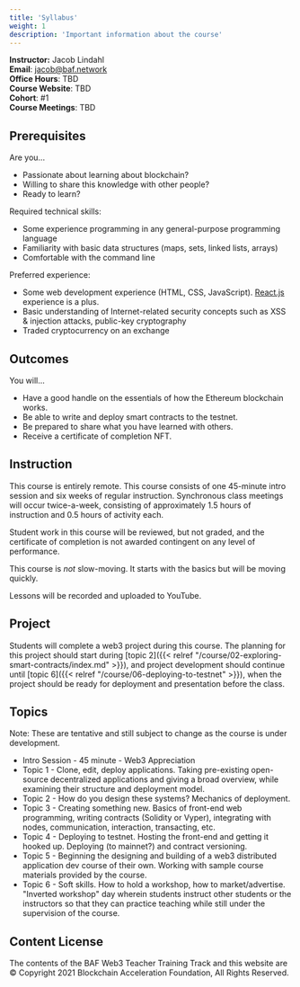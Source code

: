 ```yaml
---
title: 'Syllabus'
weight: 1
description: 'Important information about the course'
---
```


**Instructor:** Jacob Lindahl \
**Email**: <jacob@baf.network> \
**Office Hours**: TBD \
**Course Website**: TBD \
**Cohort**: \#1 \
**Course Meetings**: TBD

## Prerequisites

Are you...

- Passionate about learning about blockchain?
- Willing to share this knowledge with other people?
- Ready to learn?

Required technical skills:

- Some experience programming in any general-purpose programming language
- Familiarity with basic data structures (maps, sets, linked lists, arrays)
- Comfortable with the command line

Preferred experience:

- Some web development experience (HTML, CSS, JavaScript). [React.js](https://reactjs.org/) experience is a plus.
- Basic understanding of Internet-related security concepts such as XSS & injection attacks, public-key cryptography
- Traded cryptocurrency on an exchange

## Outcomes

You will...

- Have a good handle on the essentials of how the Ethereum blockchain works.
- Be able to write and deploy smart contracts to the testnet.
- Be prepared to share what you have learned with others.
- Receive a certificate of completion NFT.

## Instruction

This course is entirely remote. This course consists of one 45-minute intro session and six weeks of regular instruction. Synchronous class meetings will occur twice-a-week, consisting of approximately 1.5 hours of instruction and 0.5 hours of activity each.

Student work in this course will be reviewed, but not graded, and the certificate of completion is not awarded contingent on any level of performance.

This course is _not_ slow-moving. It starts with the basics but will be moving quickly.

Lessons will be recorded and uploaded to YouTube. <!-- TODO: Where will these be uploaded? -->

## Project

Students will complete a web3 project during this course. The planning for this project should start during [topic 2]({{< relref "/course/02-exploring-smart-contracts/index.md" >}}), and project development should continue until [topic 6]({{< relref "/course/06-deploying-to-testnet" >}}), when the project should be ready for deployment and presentation before the class.

## Topics

Note: These are tentative and still subject to change as the course is under development.

- Intro Session - 45 minute - Web3 Appreciation
- Topic 1 - Clone, edit, deploy applications. Taking pre-existing open-source decentralized applications and giving a broad overview, while examining their structure and deployment model.
- Topic 2 - How do you design these systems? Mechanics of deployment.
- Topic 3 - Creating something new. Basics of front-end web programming, writing contracts (Solidity or Vyper), integrating with nodes, communication, interaction, transacting, etc.
- Topic 4 - Deploying to testnet. Hosting the front-end and getting it hooked up. Deploying (to mainnet?) and contract versioning.
- Topic 5 - Beginning the designing and building of a web3 distributed application dev course of their own. Working with sample course materials provided by the course.
- Topic 6 - Soft skills. How to hold a workshop, how to market/advertise. "Inverted workshop" day wherein students instruct other students or the instructors so that they can practice teaching while still under the supervision of the course.

## Content License

The contents of the BAF Web3 Teacher Training Track and this website are &copy; Copyright 2021 Blockchain Acceleration Foundation, All Rights Reserved.

<!-- TODO: Establish content license -->
